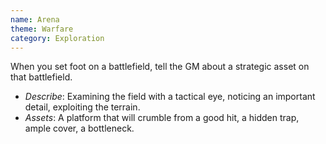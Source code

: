 ```yaml
---
name: Arena
theme: Warfare
category: Exploration
---
```


When you set foot on a battlefield, tell the GM about a strategic asset on that battlefield. 

* *Describe*: Examining the field with a tactical eye, noticing an important detail, exploiting the terrain.
* *Assets*: A platform that will crumble from a good hit, a hidden trap, ample cover, a bottleneck.
